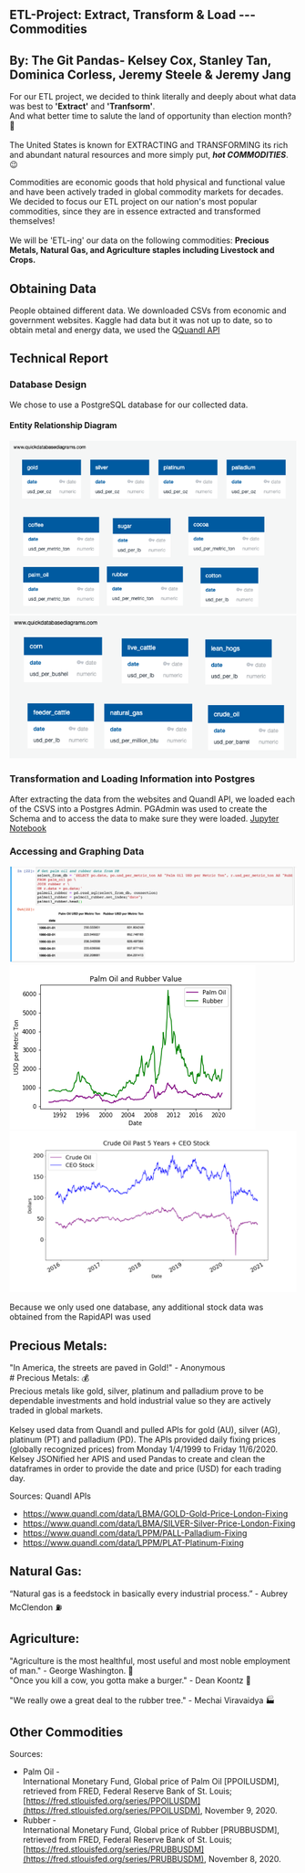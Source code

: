 ## ETL-Project: Extract, Transform & Load --- Commodities
## By: The Git Pandas- Kelsey Cox, Stanley Tan, Dominica Corless, Jeremy Steele & Jeremy Jang

For our ETL project, we decided to think literally and deeply about what data was best to **'Extract'** and **'Tranfsorm'**.
<br>And what better time to salute the land of opportunity than election month? :metal: </br>
<br>The United States is known for EXTRACTING and TRANSFORMING its rich and abundant natural resources and more simply put, ***hot COMMODITIES***. :wink:</br>

Commodities are economic goods that hold physical and functional value and have been actively traded in global commodity markets for decades.
<br>We decided to focus our ETL project on our nation's most popular commodities, since they are in essence extracted and transformed themselves!</br>
<br>We will be 'ETL-ing' our data on the following commodities: **Precious Metals, Natural Gas, and Agriculture staples including Livestock and Crops.**</br>

## Obtaining Data 

People obtained different data. We downloaded CSVs from economic and government websites.  Kaggle had data but it was not up to date, so to obtain metal and energy data, we used the Q[Quandl API](https://github.com/improvbutterfly/ETL-Project-Commodities/blob/writing/data/energy/Process/energy_api/Quandl_Energy_API.ipynb)  

## Technical Report

### Database Design

We chose to use a PostgreSQL database for our collected data.

#### Entity Relationship Diagram
![ERD part 1](images/commodities_db_ERD_part1.png)
![ERD part 2](images/commodities_db_ERD_part2.png)

### Transformation and Loading Information into Postgres

After extracting the data from the websites and Quandl API, we loaded each of the CSVS into a Postgres Admin.  PGAdmin was used to create the Schema and to access the data to make sure they were loaded. [Jupyter Notebook](https://github.com/improvbutterfly/ETL-Project-Commodities/blob/main/database/Database_Insertion.ipynb)


### Accessing and Graphing Data

![Reading from the database](images/database_read_palmoil_rubber.png)
![Plotting Rubber and Palm Oil](images/palmoil_rubber.png)
![Plotting Crude Oil and Stocks](images/Crude_oil_vs_ceo.png)

Because we only used one database, any additional stock data was obtained from the RapidAPI was used

## Precious Metals:
"In America, the streets are paved in Gold!" - Anonymous
<br># Precious Metals: :moneybag:
<br>Precious metals like gold, silver, platinum and palladium prove to be dependable investments and hold industrial value so they are actively traded in global markets.</br>
<br>Kelsey used data from Quandl and pulled APIs for gold (AU), silver (AG), platinum (PT) and palladium (PD). The APIs provided daily fixing prices (globally recognized prices) from Monday 1/4/1999 to Friday 11/6/2020. Kelsey JSONified her APIS and used Pandas to create and clean the dataframes in order to provide the date and price (USD) for each trading day.</br> 

Sources: Quandl APIs
* https://www.quandl.com/data/LBMA/GOLD-Gold-Price-London-Fixing
* https://www.quandl.com/data/LBMA/SILVER-Silver-Price-London-Fixing
* https://www.quandl.com/data/LPPM/PALL-Palladium-Fixing
* https://www.quandl.com/data/LPPM/PLAT-Platinum-Fixing


## Natural Gas:
“Natural gas is a feedstock in basically every industrial process.” - Aubrey McClendon :fuelpump:

## Agriculture:
"Agriculture is the most healthful, most useful and most noble employment of man." - George Washington. :corn:
<br>"Once you kill a cow, you gotta make a burger." - Dean Koontz :cow2: </br> 
<br>"We really owe a great deal to the rubber tree." - Mechai Viravaidya  :factory: </br>

## Other Commodities

Sources:
* Palm Oil -
<br>International Monetary Fund, Global price of Palm Oil [PPOILUSDM], retrieved from FRED, Federal Reserve Bank of St. Louis; [https://fred.stlouisfed.org/series/PPOILUSDM](https://fred.stlouisfed.org/series/PPOILUSDM), November 9, 2020.
* Rubber -
<br>International Monetary Fund, Global price of Rubber [PRUBBUSDM], retrieved from FRED, Federal Reserve Bank of St. Louis; [https://fred.stlouisfed.org/series/PRUBBUSDM](https://fred.stlouisfed.org/series/PRUBBUSDM), November 8, 2020.

